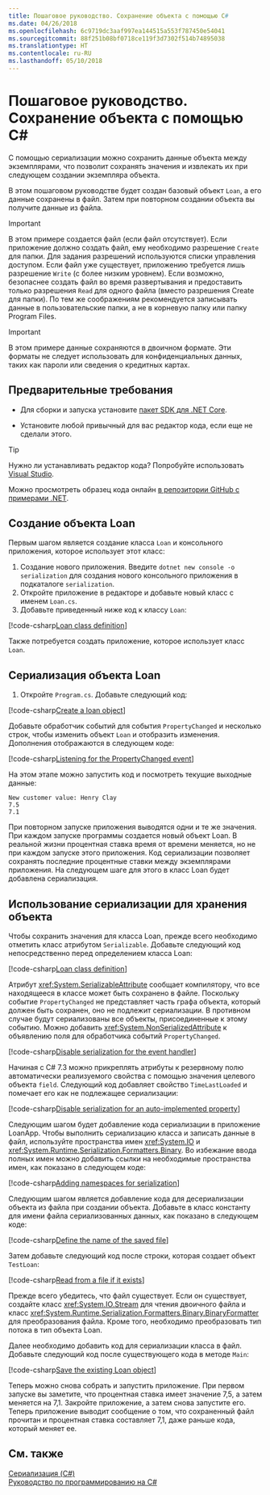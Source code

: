 ```yaml
---
title: Пошаговое руководство. Сохранение объекта с помощью C#
ms.date: 04/26/2018
ms.openlocfilehash: 6c9719dc3aaf997ea144515a553f787450e54041
ms.sourcegitcommit: 88f251b08bf0718ce119f3d7302f514b74895038
ms.translationtype: HT
ms.contentlocale: ru-RU
ms.lasthandoff: 05/10/2018
---
```

# <a name="walkthrough-persisting-an-object-using-c"></a>Пошаговое руководство. Сохранение объекта с помощью C# #

С помощью сериализации можно сохранить данные объекта между экземплярами, что позволит сохранять значения и извлекать их при следующем создании экземпляра объекта.

В этом пошаговом руководстве будет создан базовый объект `Loan`, а его данные сохранены в файл. Затем при повторном создании объекта вы получите данные из файла.

> [!IMPORTANT]
> В этом примере создается файл (если файл отсутствует). Если приложение должно создать файл, ему необходимо разрешение `Create` для папки. Для задания разрешений используются списки управления доступом. Если файл уже существует, приложению требуется лишь разрешение `Write` (с более низким уровнем). Если возможно, безопаснее создать файл во время развертывания и предоставить только разрешения `Read` для одного файла (вместо разрешения Create для папки). По тем же соображениям рекомендуется записывать данные в пользовательские папки, а не в корневую папку или папку Program Files.

> [!IMPORTANT]
> В этом примере данные сохраняются в двоичном формате. Эти форматы не следует использовать для конфиденциальных данных, таких как пароли или сведения о кредитных картах.

## <a name="prerequisites"></a>Предварительные требования

* Для сборки и запуска установите [пакет SDK для .NET Core](https://www.microsoft.com/net/core).

* Установите любой привычный для вас редактор кода, если еще не сделали этого.

> [!TIP]
> Нужно ли устанавливать редактор кода? Попробуйте использовать [Visual Studio](https://visualstudio.com/downloads).

Можно просмотреть образец кода онлайн [в репозитории GitHub с примерами .NET](https://github.com/dotnet/samples/tree/master/csharp/serialization).

## <a name="creating-the-loan-object"></a>Создание объекта Loan

Первым шагом является создание класса `Loan` и консольного приложения, которое использует этот класс:

1. Создание нового приложения. Введите `dotnet new console -o serialization` для создания нового консольного приложения в подкаталоге `serialization`.
1. Откройте приложение в редакторе и добавьте новый класс с именем `Loan.cs`.
1. Добавьте приведенный ниже код к классу `Loan`:

[!code-csharp[Loan class definition](../../../../../samples/csharp/serialization/Loan.cs#1)]

Также потребуется создать приложение, которое использует класс `Loan`.

## <a name="serialize-the-loan-object"></a>Сериализация объекта Loan

1. Откройте `Program.cs`. Добавьте следующий код:

[!code-csharp[Create a loan object](../../../../../samples/csharp/serialization/Program.cs#1)]

Добавьте обработчик событий для события `PropertyChanged` и несколько строк, чтобы изменить объект `Loan` и отобразить изменения. Дополнения отображаются в следующем коде:

[!code-csharp[Listening for the PropertyChanged event](../../../../../samples/csharp/serialization/Program.cs#2)]

На этом этапе можно запустить код и посмотреть текущие выходные данные:

```console
New customer value: Henry Clay
7.5
7.1
```

При повторном запуске приложения выводятся одни и те же значения. При каждом запуске программы создается новый объект Loan. В реальной жизни процентная ставка время от времени меняется, но не при каждом запуске этого приложения. Код сериализации позволяет сохранять последние процентные ставки между экземплярами приложения. На следующем шаге для этого в класс Loan будет добавлена сериализация.

## <a name="using-serialization-to-persist-the-object"></a>Использование сериализации для хранения объекта

Чтобы сохранить значения для класса Loan, прежде всего необходимо отметить класс атрибутом `Serializable`. Добавьте следующий код непосредственно перед определением класса Loan:

[!code-csharp[Loan class definition](../../../../../samples/csharp/serialization/Loan.cs#2)]

Атрибут <xref:System.SerializableAttribute> сообщает компилятору, что все находящееся в классе может быть сохранено в файле. Поскольку событие `PropertyChanged` не представляет часть графа объекта, который должен быть сохранен, оно не подлежит сериализации. В противном случае будут сериализованы все объекты, присоединенные к этому событию. Можно добавить <xref:System.NonSerializedAttribute> к объявлению поля для обработчика событий `PropertyChanged`.

[!code-csharp[Disable serialization for the event handler](../../../../../samples/csharp/serialization/Loan.cs#3)]

Начиная с C# 7.3 можно прикреплять атрибуты к резервному полю автоматически реализуемого свойства с помощью значения целевого объекта `field`. Следующий код добавляет свойство `TimeLastLoaded` и помечает его как не подлежащее сериализации:

[!code-csharp[Disable serialization for an auto-implemented property](../../../../../samples/csharp/serialization/Loan.cs#4)]

Следующим шагом будет добавление кода сериализации в приложение LoanApp. Чтобы выполнить сериализацию класса и записать данные в файл, используйте пространства имен <xref:System.IO> и <xref:System.Runtime.Serialization.Formatters.Binary>. Во избежание ввода полных имен можно добавить ссылки на необходимые пространства имен, как показано в следующем коде:

[!code-csharp[Adding namespaces for serialization](../../../../../samples/csharp/serialization/Program.cs#3)]

Следующим шагом является добавление кода для десериализации объекта из файла при создании объекта. Добавьте в класс константу для имени файла сериализованных данных, как показано в следующем коде:

[!code-csharp[Define the name of the saved file](../../../../../samples/csharp/serialization/Program.cs#4)]

Затем добавьте следующий код после строки, которая создает объект `TestLoan`:

[!code-csharp[Read from a file if it exists](../../../../../samples/csharp/serialization/Program.cs#5)]

Прежде всего убедитесь, что файл существует. Если он существует, создайте класс <xref:System.IO.Stream> для чтения двоичного файла и класс <xref:System.Runtime.Serialization.Formatters.Binary.BinaryFormatter> для преобразования файла. Кроме того, необходимо преобразовать тип потока в тип объекта Loan.

Далее необходимо добавить код для сериализации класса в файл. Добавьте следующий код после существующего кода в методе `Main`:

[!code-csharp[Save the existing Loan object](../../../../../samples/csharp/serialization/Program.cs#6)]

Теперь можно снова собрать и запустить приложение. При первом запуске вы заметите, что процентная ставка имеет значение 7,5, а затем меняется на 7,1. Закройте приложение, а затем снова запустите его. Теперь приложение выводит сообщение о том, что сохраненный файл прочитан и процентная ставка составляет 7,1, даже раньше кода, который меняет ее.

## <a name="see-also"></a>См. также

 [Сериализация (C#)](index.md)  
 [Руководство по программированию на C#](../..//index.md)  
